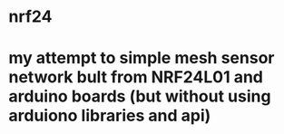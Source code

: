 ﻿# nrf24
# my attempt to simple mesh sensor network bult from NRF24L01 and arduino boards (but without using arduiono libraries and api)
